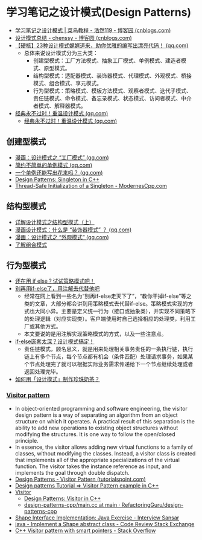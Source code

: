 # 学习笔记之设计模式(Design Patterns)

* [学习笔记之设计模式 | 菜鸟教程 - 浩然119 - 博客园 (cnblogs.com)](https://www.cnblogs.com/pegasus923/p/8075546.html)
* [设计模式总结 - chenssy - 博客园 (cnblogs.com)](https://www.cnblogs.com/chenssy/p/3357683.html#rd)
* [【硬核】23种设计模式娓娓道来，助你优雅的编写出漂亮代码！ (qq.com)](https://mp.weixin.qq.com/s/oExtFRkj6zLoCxtLokNZrQ)
  * 总体来说设计模式分为三大类：
    * 创建型模式：工厂方法模式、抽象工厂模式、单例模式、建造者模式、原型模式。
    * 结构型模式：适配器模式、装饰器模式、代理模式、外观模式、桥接模式、组合模式、享元模式。
    * 行为型模式：策略模式、模板方法模式、观察者模式、迭代子模式、责任链模式、命令模式、备忘录模式、状态模式、访问者模式、中介者模式、解释器模式。
* [经典永不过时！重温设计模式 (qq.com)](https://mp.weixin.qq.com/s/i32AmhApR0jjAu2a8LZX7w)
  * [经典永不过时！重温设计模式 (qq.com)](https://mp.weixin.qq.com/s/EzYsYkAw-vs1bABvdfZKHA)

## 创建型模式

* [漫画：设计模式之 “工厂模式” (qq.com)](https://mp.weixin.qq.com/s/lFhWPx9h3DCZQ62xxLg1_g)
* [简约不简单的单例模式 (qq.com)](https://mp.weixin.qq.com/s/HmgUhWeXuim2LxZStuHPOw)
* [一个单例还能写出花来吗？ (qq.com)](https://mp.weixin.qq.com/s/0n4TKGbK2UrKarutOxFd7g)
* [Design Patterns: Singleton in C++](https://refactoring.guru/design-patterns/singleton/cpp/example#example-1)
* [Thread-Safe Initialization of a Singleton - ModernesCpp.com](https://www.modernescpp.com/index.php/thread-safe-initialization-of-a-singleton)

## 结构型模式

* [详解设计模式之结构型模式（上）](https://mp.weixin.qq.com/s/0PTiheUOw3FKJ6kKFZte-Q)
* [漫画设计模式：什么是 “装饰器模式” ？ (qq.com)](https://mp.weixin.qq.com/s/mz9rJELjcWlTv4LFzmKmTA)
* [漫画：设计模式之 “外观模式” (qq.com)](https://mp.weixin.qq.com/s/b2N4kkX4_KPffl7Kt5x4iA)
* [了解组合模式](https://mp.weixin.qq.com/s/o9kXMnu2pygrvVy51s-Qiw)

## 行为型模式

* [还在用 if else？试试策略模式吧！](https://mp.weixin.qq.com/s/VGoXu-QAuBL-Y892TFSNng)
* [别再用if-else了，用注解去代替他吧](https://mp.weixin.qq.com/s/7mr1F6ujFR8659bhUfDeJw)
  * 经常在网上看到一些名为“别再if-else走天下了”，“教你干掉if-else”等之类的文章，大部分都会讲到用策略模式去代替if-else。策略模式实现的方式也大同小异。主要是定义统一行为（接口或抽象类），并实现不同策略下的处理逻辑（对应实现类）。客户端使用时自己选择相应的处理类，利用工厂或其他方式。
  * 本文要说的是用注解实现策略模式的方式，以及一些注意点。
* [if-else嵌套太深？设计模式搞定！](https://mp.weixin.qq.com/s/-MuBaAIlbm6-xUCY7LkLpg)
  * 责任链模式，顾名思义，就是用来处理相关事务责任的一条执行链，执行链上有多个节点，每个节点都有机会（条件匹配）处理请求事务，如果某个节点处理完了就可以根据实际业务需求传递给下一个节点继续处理或者返回处理完毕。
* [如何用「设计模式」制作珍珠奶茶？](https://mp.weixin.qq.com/s/QWM079Z_zoU_2WxsMxw48g)

### [Visitor pattern](https://en.wikipedia.org/wiki/Visitor_pattern)

* In object-oriented programming and software engineering, the visitor design pattern is a way of separating an algorithm from an object structure on which it operates. A practical result of this separation is the ability to add new operations to existing object structures without modifying the structures. It is one way to follow the open/closed principle.
* In essence, the visitor allows adding new virtual functions to a family of classes, without modifying the classes. Instead, a visitor class is created that implements all of the appropriate specializations of the virtual function. The visitor takes the instance reference as input, and implements the goal through double dispatch.
* [Design Patterns - Visitor Pattern (tutorialspoint.com)](https://www.tutorialspoint.com/design_pattern/visitor_pattern.htm)
* [Design patterns Tutorial => Visitor Pattern example in C++](https://riptutorial.com/design-patterns/example/15127/visitor-pattern-example-in-cplusplus)
* [Visitor](https://refactoring.guru/design-patterns/visitor)
  * [Design Patterns: Visitor in C++](https://refactoring.guru/design-patterns/visitor/cpp/example)
  * [design-patterns-cpp/main.cc at main · RefactoringGuru/design-patterns-cpp](https://github.com/RefactoringGuru/design-patterns-cpp/blob/main/src/Visitor/Conceptual/main.cc)
* [Shape Interface Implementation: Java Exercise - Interview Sansar](https://www.interviewsansar.com/shape-interface-implementation-java-exercise/)
* [java - Implement a Shape abstract class - Code Review Stack Exchange](https://codereview.stackexchange.com/questions/83769/implement-a-shape-abstract-class)
* [C++ Visitor pattern with smart pointers - Stack Overflow](https://stackoverflow.com/questions/39765398/c-visitor-pattern-with-smart-pointers)
